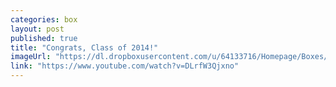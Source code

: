 ```yaml
---
categories: box
layout: post
published: true
title: "Congrats, Class of 2014!"
imageUrl: "https://dl.dropboxusercontent.com/u/64133716/Homepage/Boxes/commencement_video.jpg"
link: "https://www.youtube.com/watch?v=DLrfW3Qjxno"
---
```


